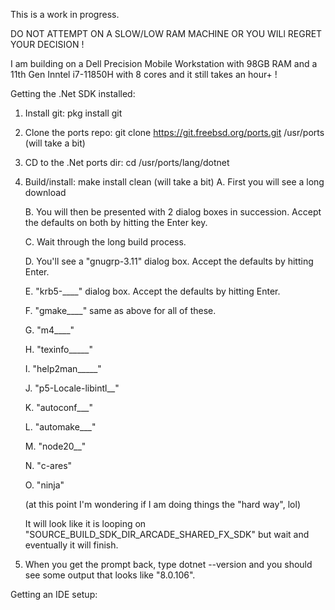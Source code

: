 This is a work in progress.

DO NOT ATTEMPT ON A SLOW/LOW RAM MACHINE OR YOU WILl REGRET YOUR DECISION !

I am building on a Dell Precision Mobile Workstation with 98GB RAM and a 11th Gen Inntel i7-11850H with 8 cores and it still takes an hour+ !

Getting the .Net SDK installed:

1. Install git:   pkg install git
2. Clone the ports repo:   git clone https://git.freebsd.org/ports.git /usr/ports  (will take a bit)
4. CD to the .Net ports dir:  cd /usr/ports/lang/dotnet
5. Build/install:  make install clean (will take a bit)
   A. First you will see a long download
   
   B. You will then be presented with 2 dialog boxes in succession. Accept the defaults on both by hitting the Enter key.
   
   C. Wait through the long build process.
   
   D. You'll see a "gnugrp-3.11" dialog box.  Accept the defaults by hitting Enter.
   
   E. "krb5-____" dialog box. Accept the defaults by hitting Enter.
   
   F. "gmake____"  same as above for all of these.
   
   G. "m4____" 
   
   H. "texinfo_____"  
   
   I. "help2man_____"  
   
   J. "p5-Locale-libintl__"
   
   K. "autoconf___" 
   
   L. "automake___" 
   
   M. "node20__" 
   
   N. "c-ares"
   
   O. "ninja"
   
   (at this point I'm wondering if I am doing things the "hard way", lol)
   
   It will look like it is looping on "SOURCE_BUILD_SDK_DIR_ARCADE_SHARED_FX_SDK" but wait and eventually it will finish.
   
6. When you get the prompt back, type dotnet --version and you should see some output that looks like "8.0.106".

Getting an IDE setup:

   
   
